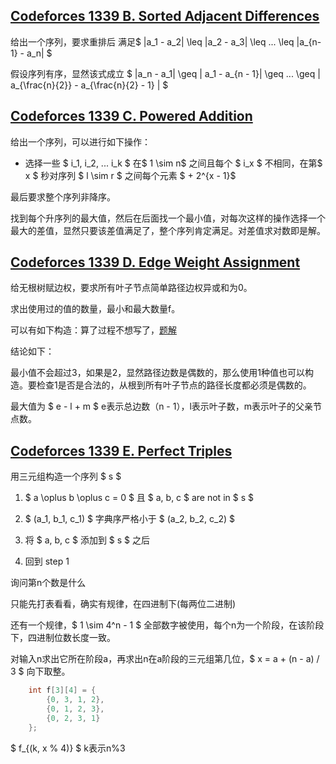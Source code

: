 ## [Codeforces 1339 B. Sorted Adjacent Differences](https://codeforces.com/contest/1339/problem/B)

给出一个序列，要求重排后 满足$ |a_1 - a_2| \leq |a_2 - a_3| \leq ... \leq |a_{n-1} - a_n| $ 

假设序列有序，显然该式成立 $ |a_n - a_1| \geq | a_1 - a_{n - 1}| \geq ... \geq | a_{\frac{n}{2}} - a_{\frac{n}{2} - 1} | $ 

## [Codeforces 1339 C. Powered Addition](https://codeforces.com/contest/1339/problem/C)

给出一个序列，可以进行如下操作：

* 选择一些 $ i_1, i_2, ... i_k $ 在$ 1 \sim n$ 之间且每个 $ i_x $ 不相同，在第$ x $ 秒对序列 $ l \sim r $ 之间每个元素 $ + 2^{x - 1}$ 

最后要求整个序列非降序。

找到每个升序列的最大值，然后在后面找一个最小值，对每次这样的操作选择一个最大的差值，显然只要该差值满足了，整个序列肯定满足。对差值求对数即是解。

## [Codeforces 1339 D. Edge Weight Assignment](https://codeforces.com/contest/1339/problem/D)

给无根树赋边权，要求所有叶子节点简单路径边权异或和为0。

求出使用过的值的数量，最小和最大数量f。

可以有如下构造：算了过程不想写了，[题解](https://codeforces.com/blog/entry/75913) 

结论如下：

最小值不会超过3，如果是2，显然路径边数是偶数的，那么使用1种值也可以构造。要检查1是否是合法的，从根到所有叶子节点的路径长度都必须是偶数的。

最大值为 $ e - l + m $ e表示总边数（n - 1），l表示叶子数，m表示叶子的父亲节点数。

## [Codeforces 1339 E. Perfect Triples](https://codeforces.com/contest/1339/problem/E)

用三元组构造一个序列 $ s $ 

1. $ a \oplus b \oplus  c = 0 $  且 $ a, b, c  $ are  not in $ s $ 

2. $ (a_1, b_1, c_1) $ 字典序严格小于 $ (a_2, b_2, c_2) $
3. 将 $ a, b, c $ 添加到 $ s $ 之后
4. 回到 step 1

询问第n个数是什么

只能先打表看看，确实有规律，在四进制下(每两位二进制)

还有一个规律，$ 1 \sim 4^n - 1 $ 全部数字被使用，每个n为一个阶段，在该阶段下，四进制位数长度一致。

对输入n求出它所在阶段a，再求出n在a阶段的三元组第几位，$ x = a + (n - a) / 3 $ 向下取整。

``` c++
    int f[3][4] = {
        {0, 3, 1, 2},
        {0, 1, 2, 3},
        {0, 2, 3, 1}
    };
```

$ f_{(k, x \% 4)} $ k表示n%3